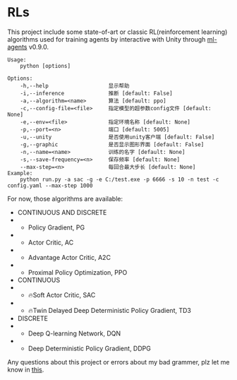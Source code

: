 # RLs

This project include some state-of-art or classic RL(reinforcement learning) algorithms used for training agents by interactive with Unity through [ml-agents](https://github.com/Unity-Technologies/ml-agents/tree/0.9.0) v0.9.0.

```
Usage:
    python [options]

Options:
    -h,--help                   显示帮助
    -i,--inference              推断 [default: False]
    -a,--algorithm=<name>       算法 [default: ppo]
    -c,--config-file=<file>     指定模型的超参数config文件 [default: None]
    -e,--env=<file>             指定环境名称 [default: None]
    -p,--port=<n>               端口 [default: 5005]
    -u,--unity                  是否使用unity客户端 [default: False]
    -g,--graphic                是否显示图形界面 [default: False]
    -n,--name=<name>            训练的名字 [default: None]
    -s,--save-frequency=<n>     保存频率 [default: None]
    --max-step=<n>              每回合最大步长 [default: None]
Example:
    python run.py -a sac -g -e C:/test.exe -p 6666 -s 10 -n test -c config.yaml --max-step 1000
```

For now, those algorithms are available:
- CONTINUOUS AND DISCRETE
- - Policy Gradient, PG
- - Actor Critic, AC
- - Advantage Actor Critic, A2C
- - Proximal Policy Optimization, PPO
- CONTINUOUS
- - :fire:​Soft Actor Critic, SAC
- - :fire:​Twin Delayed Deep Deterministic Policy Gradient, TD3
- DISCRETE
- - Deep Q-learning Network, DQN
- - Deep Deterministic Policy Gradient, DDPG


Any questions about this project or errors about my bad grammer, plz let me know in [this](https://github.com/StepNeverStop/RLs/issues/new).